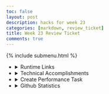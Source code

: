 ```yaml
---
toc: false
layout: post
description: hacks for week 23
categories: [markdown, review_ticket]
title: Week 23 Review Ticket
comments: true
---
```

{% include submenu.html %}
<ul>
    <li>
        <details closed>
            <summary>Runtime Links</summary>
                <ul>
                    <li><a href="https://jasj-inventory.duckdns.org/api/mainData">Backend</a></li>
                    <li><a href="https://aidenhuynh.github.io/leuckblewup/table">Frontend</a></li>
                </ul>
        </details>
    </li>
    <li>
        <details closed>
            <summary>Technical Accomplishments</summary>
            <ul>
                <li><b>A LOT</b> of garbage checking through <a href="https://github.com/aidenhuynh/leuckblewup/blob/gh-pages/table.md?plain=1#L289">test() function</a> and alerts</li>
                <img src='{{site.baseurl}}/images/alert.png'>
                <li>Utilize GET, PUT, PATCH, and DELETE methods for full CRUD (This took most of my time)</li>
                <li>Use of localStorage in conjunction with database</li>
                <li>Tons of features for optimizing user experience</li>
                    <ul>
                        <li>Search bar</li>
                        <li>Garbage checking</li>
                        <li>Favoriting system with options to show only favorites or clear all favorites</li>
                        <li>When editing, automatically focus on text box with event listeners for Enter key on input and Escape key to revert changes</li>
                    </ul>
                <li>Frontend dev stuff (actually doing stuff that fits my role)</li>
                    <ul>
                        <li>Site-wide theme applied and edited to match website</li>
                        <li>Navbar that darkens on hover</li>
                        <li>Stars darken on hover, stars, Xs, and editable text changes cursor to indicate that they are interactive</li>
                        <li>Placeholders to show template for the adding box and placeholders to show what editable text was originally</li>
                    </ul>
            </ul>
        </details>
    </li>
    <li>
        <details closed>
            <summary>Create Performance Task</summary>
            <ul>
                <li><a href="{{site.baseurl}}/markdown/projects/2023/09/26/CPT.html#video">Video</a></li>
                <li><a href="{{site.baseurl}}/markdown/projects/2023/09/26/CPT.html#written-portion">Written response</a></li>
            </ul>
        </details>
    </li>
    <li>
        <details closed>
            <summary>Github Statistics</summary>
            <img src="{{site.baseurl}}/images/tri2githubstats.png">
        </details>
    </li>
</ul>